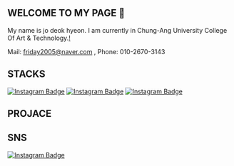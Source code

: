 ## WELCOME TO MY PAGE 👋

<!--
**Jodeokhyeon/Jodeokhyeon** is a ✨ _special_ ✨ repository because its `README.md` (this file) appears on your GitHub profile.

Here are some ideas to get you started:

- 🔭 I’m currently working on ...
- 🌱 I’m currently learning ...
- 👯 I’m looking to collaborate on ...
- 🤔 I’m looking for help with ...
- 💬 Ask me about ...
- 📫 How to reach me: ...
- 😄 Pronouns: ...
- ⚡ Fun fact: ...
-->

My name is jo deok hyeon. I am  currently in Chung-Ang University College Of Art & Technology.[!](https://artech.cau.ac.kr/)

Mail: friday2005@naver.com , Phone: 010-2670-3143

## STACKS
[![Instagram Badge](https://img.shields.io/badge/Python-%233776AB?logo=python&logoColor=yellow&labelColor=blue&color=blue)](https://namu.wiki/w/Python) 
[![Instagram Badge](https://img.shields.io/badge/html5-%230F1689?logo=html5&logoColor=RAD&labelColor=blue&color=blue)](https://namu.wiki/w/HTML5) 
[![Instagram Badge](https://img.shields.io/badge/javascript-%23F7DF1E?logo=javascript&logoColor=YELLO&labelColor=blue&color=blue)](https://namu.wiki/w/JavaScript)

## PROJACE

## SNS

[![Instagram Badge](https://img.shields.io/badge/instagram-%23E4405F?style=plastic&logo=instagram&logoColor=white)](https://www.instagram.com/d_h_eon/profilecard/?igsh=NDkyb21tMHlhN2Zw)


